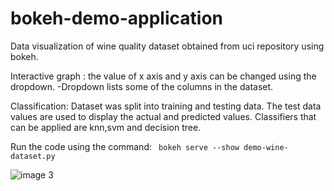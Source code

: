 # bokeh-demo-application

Data visualization of wine quality dataset obtained from uci repository using bokeh.
 
Interactive graph : the value of x axis and y axis can be changed using the dropdown.
-Dropdown lists some of the columns in the dataset.

Classification: Dataset was split into training and testing data. The test data values are used to display the actual and predicted values. Classifiers that can be applied are knn,svm and decision tree.

Run the code using the command: ` bokeh serve --show demo-wine-dataset.py`

![image 3](https://user-images.githubusercontent.com/8946566/28375368-f0b99636-6cc4-11e7-99f7-e350e3c0b752.jpg)